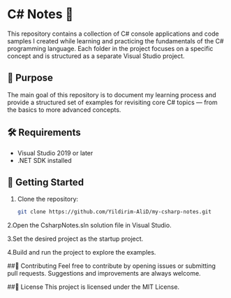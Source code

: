 # C# Notes 📘

This repository contains a collection of C# console applications and code samples I created while learning and practicing the fundamentals of the C# programming language. Each folder in the project focuses on a specific concept and is structured as a separate Visual Studio project.

## 🎯 Purpose

The main goal of this repository is to document my learning process and provide a structured set of examples for revisiting core C# topics — from the basics to more advanced concepts.

## 🛠️ Requirements

- Visual Studio 2019 or later  
- .NET SDK installed

## 🚀 Getting Started

1. Clone the repository:  
   ```bash
   git clone https://github.com/Yildirim-AliD/my-csharp-notes.git
2.Open the CsharpNotes.sln solution file in Visual Studio.

3.Set the desired project as the startup project.

4.Build and run the project to explore the examples.

##🤝 Contributing
Feel free to contribute by opening issues or submitting pull requests. Suggestions and improvements are always welcome.

##📄 License
This project is licensed under the MIT License.
